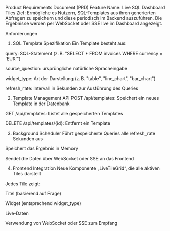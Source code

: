 Product Requirements Document (PRD)
Feature Name: Live SQL Dashboard Tiles
Ziel:
Ermögliche es Nutzern, SQL-Templates aus ihren generierten Abfragen zu speichern und diese periodisch im Backend auszuführen. Die Ergebnisse werden per WebSocket oder SSE live im Dashboard angezeigt.

Anforderungen
1. SQL Template Spezifikation
Ein Template besteht aus:

query: SQL-Statement (z. B. "SELECT * FROM invoices WHERE currency = 'EUR'")

source_question: ursprüngliche natürliche Spracheingabe

widget_type: Art der Darstellung (z. B. "table", "line_chart", "bar_chart")

refresh_rate: Intervall in Sekunden zur Ausführung des Queries

2. Template Management API
POST /api/templates: Speichert ein neues Template in der Datenbank

GET /api/templates: Listet alle gespeicherten Templates

DELETE /api/templates/{id}: Entfernt ein Template

3. Background Scheduler
Führt gespeicherte Queries alle refresh_rate Sekunden aus

Speichert das Ergebnis in Memory

Sendet die Daten über WebSocket oder SSE an das Frontend

4. Frontend Integration
Neue Komponente „LiveTileGrid“, die alle aktiven Tiles darstellt

Jedes Tile zeigt:

Titel (basierend auf Frage)

Widget (entsprechend widget_type)

Live-Daten

Verwendung von WebSocket oder SSE zum Empfang

